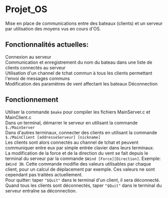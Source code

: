 # Projet_OS
Mise en place de communications entre des bateaux (clients) et un serveur par utilisation des moyens vus en cours d'OS.  

## Fonctionnalités actuelles: 
Connexion au serveur   
Communication et enregistrement du nom du bateau dans une liste de clients connectés au serveur   
Utilisation d'un channel de tchat commun à tous les clients permettant l'envoi de messages communs   
Modification des paramètres de vent affectant les bateaux
Déconnection

## Fonctionnement
Utiliser la commande `$make` pour compiler les fichiers MainServer.c et MainClient.c   
Dans un terminal, démarrer le serveur en utilisant la commande `$./MainServer`   
Dans d'autres terminaux, connecter des clients en utilisant la commande `$./MainClient [addresseServeur] [nickname]`    
Les clients sont alors connectés au channel de tchat et peuvent communiquer entre eux par simple entrée clavier dans leurs terminaux.    
La modification de la force et de la direction du vent se fait depuis le terminal du serveur par la commande `$Wind [Force][Direction]`.
 Exemple: `$Wind 3N`. Cette commande modifie des valeurs utilisables par chaque client, pour un calcul de déplacement par exemple.
  Ces valeurs ne sont cependant pas traitées actuellement.    
Pour quitter: taper `"$Quit"` dans le terminal d'un client, il sera déconnecté.   
Quand tous les clients sont déconnectés, taper `"$Quit"` dans le terminal du serveur entraîne sa déconnection.   
